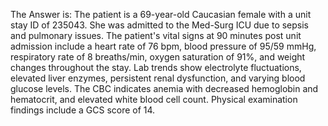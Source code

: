 The Answer is: The patient is a 69-year-old Caucasian female with a unit stay ID of 235043. She was admitted to the Med-Surg ICU due to sepsis and pulmonary issues. The patient's vital signs at 90 minutes post unit admission include a heart rate of 76 bpm, blood pressure of 95/59 mmHg, respiratory rate of 8 breaths/min, oxygen saturation of 91%, and weight changes throughout the stay. Lab trends show electrolyte fluctuations, elevated liver enzymes, persistent renal dysfunction, and varying blood glucose levels. The CBC indicates anemia with decreased hemoglobin and hematocrit, and elevated white blood cell count. Physical examination findings include a GCS score of 14.
